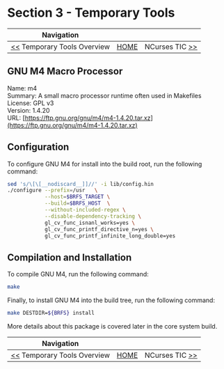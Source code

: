# Section 3 - Temporary Tools

| Navigation |||
| --- | --- | ---: |
| [<<](./Overview.md) Temporary Tools Overview | [HOME](../README.md) | NCurses TIC [>>](./NCursesTic.md) |

## GNU M4 Macro Processor

Name: m4<br />
Summary: A small macro processor runtime often used in Makefiles<br />
License: GPL v3<br />
Version: 1.4.20<br />
URL: [https://ftp.gnu.org/gnu/m4/m4-1.4.20.tar.xz](https://ftp.gnu.org/gnu/m4/m4-1.4.20.tar.xz)<br />

## Configuration

To configure GNU M4 for install into the build root, run the following command:

```bash
sed 's/\[\[__nodiscard__]]//' -i lib/config.hin
./configure --prefix=/usr   \
            --host=$BRFS_TARGET \
            --build=$BRFS_HOST  \
            --without-included-regex \
            --disable-dependency-tracking \
        	gl_cv_func_isnanl_works=yes \
	        gl_cv_func_printf_directive_n=yes \
	        gl_cv_func_printf_infinite_long_double=yes
```

## Compilation and Installation

To compile GNU M4, run the following command:

```bash
make
```

Finally, to install GNU M4 into the build tree, run the following command:

```bash
make DESTDIR=${BRFS} install
```

More details about this package is covered later in the core system build.

| Navigation |||
| --- | --- | ---: |
| [<<](./Overview.md) Temporary Tools Overview | [HOME](../README.md) | NCurses TIC [>>](./NCursesTic.md) |
